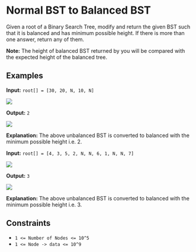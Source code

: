 # Normal BST to Balanced BST

Given a root of a Binary Search Tree, modify and return the given BST such that it is balanced and has minimum possible height. If there is more than one answer, return any of them.

**Note:** The height of balanced BST returned by you will be compared with the expected height of the balanced tree.

## Examples

**Input:** `root[] = [30, 20, N, 10, N]`  

![](https://media.geeksforgeeks.org/img-practice/prod/addEditProblem/700630/Web/Other/blobid0_1739346405.png)

**Output:** `2`  

![](https://media.geeksforgeeks.org/img-practice/prod/addEditProblem/700630/Web/Other/blobid1_1739346405.png)

**Explanation:** The above unbalanced BST is converted to balanced with the minimum possible height i.e. 2.

**Input:** `root[] = [4, 3, 5, 2, N, N, 6, 1, N, N, 7]`  

![](https://media.geeksforgeeks.org/img-practice/prod/addEditProblem/888005/Web/Other/blobid0_1739474366.png)

**Output:** `3`  

![](https://media.geeksforgeeks.org/img-practice/prod/addEditProblem/888005/Web/Other/blobid1_1739474366.png)

**Explanation:** The above unbalanced BST is converted to balanced with the minimum possible height i.e. 3.

## Constraints

- `1 <= Number of Nodes <= 10^5`
- `1 <= Node -> data <= 10^9`